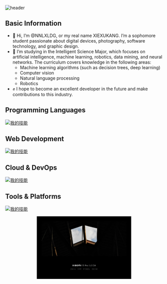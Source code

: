![header](https://capsule-render.vercel.app/api?type=Venom&color=gradient&height=300&section=header&text=Nice%20to%20meet%20you!&fontSize=75&desc=I'm%20glad%20to%20introduce%20myself!%20--Your%20NNLXLDG@2025&descAlignY=80&fontColor=000000)

## Basic Information
- 👋 Hi, I’m @NNLXLDG, or my real name XIEXUKANG. I’m a sophomore student passionate about digital devices, photography, software technology, and graphic design.
- 📖 I’m studying in the Intelligent Science Major, which focuses on artificial intelligence, machine learning, robotics, data mining, and neural networks. The curriculum covers knowledge in the following areas:
   - Machine learning algorithms (such as decision trees, deep learning)
   - Computer vision
   - Natural language processing
   - Robotics
- ✊ I hope to become an excellent developer in the future and make contributions to this industry.


## Programming Languages
[![我的技能](https://skillicons.dev/icons?i=py,c,cpp,go,matlab&theme=light)](https://skillicons.dev)

## Web Development
[![我的技能](https://skillicons.dev/icons?i=html,css&theme=light)](https://skillicons.dev)

## Cloud & DevOps
[![我的技能](https://skillicons.dev/icons?i=cmake,docker,gmail,git,github&theme=light)](https://skillicons.dev)

## Tools & Platforms
[![我的技能](https://skillicons.dev/icons?i=apple,windows,md,anaconda,pycharm,webstorm,qt,idea,visualstudio,vscode,unreal&theme=light)](https://skillicons.dev)



<div style="text-align: center;">
    <img src="https://github.com/NNLXLDG/NNLXLDG/blob/main/1745510477654.jpg" width="60%" height="auto"> 
</div>






<!---
NNLXLDG/NNLXLDG is a ✨ special ✨ repository because its `README.md` (this file) appears on your GitHub profile.
You can click the Preview link to take a look at your changes.
--->
